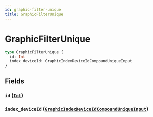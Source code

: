 ```yaml
---
id: graphic-filter-unique
title: GraphicFilterUnique
---
```


 # GraphicFilterUnique





```graphql
type GraphicFilterUnique {
  id: Int
  index_deviceId: GraphicIndexDeviceIdCompoundUniqueInput
}
```


## Fields

### `id` ([`Int`](/scalars/int))




### `index_deviceId` ([`GraphicIndexDeviceIdCompoundUniqueInput`](/inputs/graphic-index-device-id-compound-unique-input))







